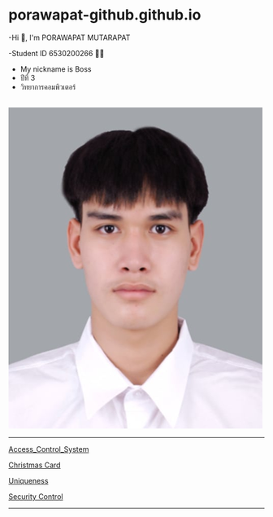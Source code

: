 # porawapat-github.github.io

-Hi 👋, I'm PORAWAPAT MUTARAPAT

-Student ID 6530200266 🧑‍🎓

  - My nickname is Boss 
  - ปีที่ 3
  - วิทยาการคอมพิวเตอร์

<br>![Picture](/Img/ME.jpg)

---

[Access_Control_System](access-control-system.md)<br>

[Christmas Card](Christmas-Card.md)<br>

[Uniqueness](uniqueness.md)<br>

[Security Control](security-control.md)

---
